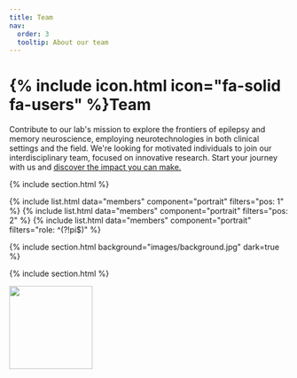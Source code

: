 ```yaml
---
title: Team
nav:
  order: 3
  tooltip: About our team
---
```


# {% include icon.html icon="fa-solid fa-users" %}Team

Contribute to our lab's mission to explore the frontiers of epilepsy and memory neuroscience, employing neurotechnologies in both clinical settings and the field. We're looking for motivated individuals to join our interdisciplinary team, focused on innovative research. Start your journey with us and <a href="../contact"> discover the impact you can make.</a>

{% include section.html %}

{% include list.html data="members" component="portrait" filters="pos: 1" %}
{% include list.html data="members" component="portrait" filters="pos: 2" %}
{% include list.html data="members" component="portrait" filters="role: ^(?!pi$)" %}

{% include section.html background="images/background.jpg" dark=true %}


{% include section.html %}


<div>
<a href="https://www.uni-bonn.de/en/research-and-teaching/research-profile/transdisciplinary-research-areas/tra-1-modelling/home"><img src="/../AppliedNeuro/images/TRA_image.png" width="150" height="150" alt=""></a>
</div>
